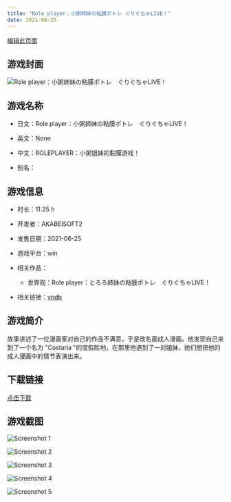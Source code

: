 ```yaml
---
title: "Role player：小粥姉妹の粘膜ポトレ ぐりぐちゃLIVE！"
date: 2021-06-25
---
```

[编辑此页面](https://github.com/ACG-3/ADV3-source/blob/main/source/_posts/Role%20player%EF%BC%9A%E5%B0%8F%E7%B2%A5%E5%A7%89%E5%A6%B9%E3%81%AE%E7%B2%98%E8%86%9C%E3%83%9D%E3%83%88%E3%83%AC%E2%80%83%E3%81%90%E3%82%8A%E3%81%90%E3%81%A1%E3%82%83LIVE%EF%BC%81.md)

## 游戏封面

![Role player：小粥姉妹の粘膜ポトレ ぐりぐちゃLIVE！](https%3A//pan.timero.xyz/onedrive/img_lib_001/Role%20player%EF%BC%9A%E5%B0%8F%E7%B2%A5%E5%A7%89%E5%A6%B9%E3%81%AE%E7%B2%98%E8%86%9C%E3%83%9D%E3%83%88%E3%83%AC%E2%80%83%E3%81%90%E3%82%8A%E3%81%90%E3%81%A1%E3%82%83LIVE%EF%BC%81_cover.avif)


## 游戏名称

- 日文：Role player：小粥姉妹の粘膜ポトレ ぐりぐちゃLIVE！
- 英文：None
- 中文：ROLEPLAYER：小粥姐妹的黏膜游戏！

- 别名：


## 游戏信息

- 时长：11.25 h
- 开发者：AKABEiSOFT2
- 发售日期：2021-06-25
- 游戏平台：win
- 相关作品：
   - 世界观：Role player：とろろ姉妹の粘膜ポトレ　ぐりぐちゃLIVE！

- 相关链接：[vndb](https://vndb.org/v30771)


## 游戏简介

故事讲述了一位漫画家对自己的作品不满意，于是改名画成人漫画。他发现自己来到了一个名为 "Costaria "的度假胜地，在那里他遇到了一对姐妹，她们想把他的成人漫画中的情节表演出来。


## 下载链接

[点击下载](https://pan.timero.xyz/onedrive/adv_lib_001/Role%20player%EF%BC%9A%E5%B0%8F%E7%B2%A5%E5%A7%89%E5%A6%B9%E3%81%AE%E7%B2%98%E8%86%9C%E3%83%9D%E3%83%88%E3%83%AC%E2%80%83%E3%81%90%E3%82%8A%E3%81%90%E3%81%A1%E3%82%83LIVE%EF%BC%81)


## 游戏截图


![Screenshot 1](https%3A//pan.timero.xyz/onedrive/img_lib_001/Role%20player%EF%BC%9A%E5%B0%8F%E7%B2%A5%E5%A7%89%E5%A6%B9%E3%81%AE%E7%B2%98%E8%86%9C%E3%83%9D%E3%83%88%E3%83%AC%E2%80%83%E3%81%90%E3%82%8A%E3%81%90%E3%81%A1%E3%82%83LIVE%EF%BC%81_Screenshot_1.avif)

![Screenshot 2](https%3A//pan.timero.xyz/onedrive/img_lib_001/Role%20player%EF%BC%9A%E5%B0%8F%E7%B2%A5%E5%A7%89%E5%A6%B9%E3%81%AE%E7%B2%98%E8%86%9C%E3%83%9D%E3%83%88%E3%83%AC%E2%80%83%E3%81%90%E3%82%8A%E3%81%90%E3%81%A1%E3%82%83LIVE%EF%BC%81_Screenshot_2.avif)

![Screenshot 3](https%3A//pan.timero.xyz/onedrive/img_lib_001/Role%20player%EF%BC%9A%E5%B0%8F%E7%B2%A5%E5%A7%89%E5%A6%B9%E3%81%AE%E7%B2%98%E8%86%9C%E3%83%9D%E3%83%88%E3%83%AC%E2%80%83%E3%81%90%E3%82%8A%E3%81%90%E3%81%A1%E3%82%83LIVE%EF%BC%81_Screenshot_3.avif)

![Screenshot 4](https%3A//pan.timero.xyz/onedrive/img_lib_001/Role%20player%EF%BC%9A%E5%B0%8F%E7%B2%A5%E5%A7%89%E5%A6%B9%E3%81%AE%E7%B2%98%E8%86%9C%E3%83%9D%E3%83%88%E3%83%AC%E2%80%83%E3%81%90%E3%82%8A%E3%81%90%E3%81%A1%E3%82%83LIVE%EF%BC%81_Screenshot_4.avif)

![Screenshot 5](https%3A//pan.timero.xyz/onedrive/img_lib_001/Role%20player%EF%BC%9A%E5%B0%8F%E7%B2%A5%E5%A7%89%E5%A6%B9%E3%81%AE%E7%B2%98%E8%86%9C%E3%83%9D%E3%83%88%E3%83%AC%E2%80%83%E3%81%90%E3%82%8A%E3%81%90%E3%81%A1%E3%82%83LIVE%EF%BC%81_Screenshot_5.avif)

